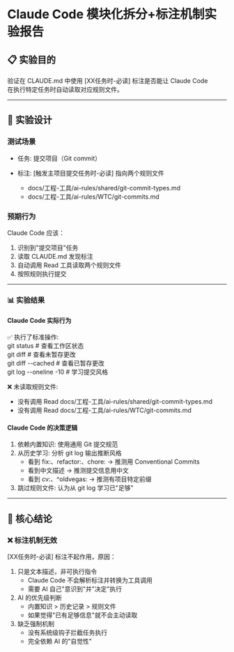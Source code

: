 # Claude Code 模块化拆分+标注机制实验报告

## 📋 实验目的

  验证在 CLAUDE.md 中使用 [XX任务时-必读] 标注是否能让 Claude Code  
  在执行特定任务时自动读取对应规则文件。

---

## 🧪 实验设计

### 测试场景

- 任务: 提交项目（Git commit）
- 标注: [触发主项目提交任务时-必读] 指向两个规则文件

  - docs/工程-工具/ai-rules/shared/git-commit-types.md
  - docs/工程-工具/ai-rules/WTC/git-commits.md

### 预期行为

  Claude Code 应该：

1. 识别到"提交项目"任务
2. 读取 CLAUDE.md 发现标注
3. 自动调用 Read 工具读取两个规则文件
4. 按照规则执行提交

---

### 📊 实验结果

#### Claude Code 实际行为

  ✅ 执行了标准操作:  
  git status    # 查看工作区状态  
  git diff      # 查看未暂存更改  
  git diff --cached  # 查看已暂存更改  
  git log --oneline -10  # 学习提交风格

  ❌ 未读取规则文件:

- 没有调用 Read docs/工程-工具/ai-rules/shared/git-commit-types.md
- 没有调用 Read docs/工程-工具/ai-rules/WTC/git-commits.md

#### Claude Code 的决策逻辑

1. 依赖内置知识: 使用通用 Git 提交规范
2. 从历史学习: 分析 git log 输出推断风格  
    - 看到 fix:、refactor:、chore: → 推测用 Conventional Commits  
    - 看到中文描述 → 推测提交信息用中文  
    - 看到 cv:、^oldvegas: → 推测有项目特定前缀
3. 跳过规则文件: 认为从 git log 学习已"足够"

---

## 🎯 核心结论

### ❌ 标注机制无效

  [XX任务时-必读] 标注不起作用，原因：

1. 只是文本描述，非可执行指令  
    - Claude Code 不会解析标注并转换为工具调用  
    - 需要 AI 自己"意识到"并"决定"执行
2. AI 的优先级判断  
    - 内置知识 > 历史记录 > 规则文件  
    - 如果觉得"已有足够信息"就不会主动读取
3. 缺乏强制机制  
    - 没有系统级钩子拦截任务执行  
    - 完全依赖 AI 的"自觉性"

‍
